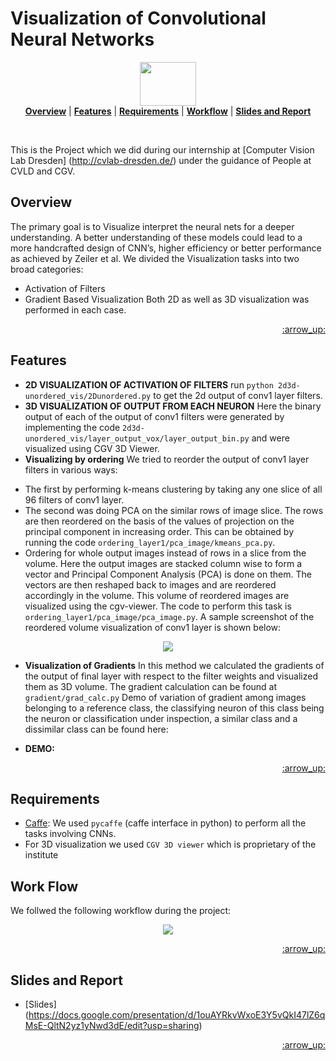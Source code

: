 
Visualization of Convolutional Neural Networks
==============================================


<p align="center">
<img src="https://github.com/dhruvjain/CNN-VIS/blob/master/images/new-logo-Vertical.png?raw=true" height="70" width="90" />
<br>
<b><a href="#overview">Overview</a></b>
|
<b><a href="#features">Features</a></b>
|
<b><a href="#requirements">Requirements</a></b>
|
<b><a href="#workflow">Workflow</a></b>
|
<b><a href="#slides and report">Slides and Report</a></b>

</p>

<br>

This is the Project which we did during our internship at [Computer Vision Lab Dresden] (http://cvlab-dresden.de/) under the guidance of People at CVLD and CGV.

## Overview

The primary goal is to Visualize interpret the neural nets for a deeper understanding. A better understanding of these models could lead to a more handcrafted design of CNN’s, higher efficiency or better performance as achieved by Zeiler et al. We divided the Visualization tasks into two broad categories: 
* Activation of Filters
* Gradient Based Visualization
Both 2D as well as 3D visualization was performed in each case.

<p align="right"><a href="#top">:arrow_up:</a></p>

## Features

- **2D VISUALIZATION OF ACTIVATION OF FILTERS** run ```python 2d3d-unordered_vis/2Dunordered.py``` to get the 2d output of conv1 layer filters.
- **3D VISUALIZATION OF OUTPUT FROM EACH NEURON** Here the binary output of each of the output of conv1 filters were generated by implementing the code ```2d3d-unordered_vis/layer_output_vox/layer_output_bin.py``` and were visualized using CGV 3D Viewer.
- **Visualizing by ordering** We tried to reorder the output of conv1 layer filters in various ways:

 * The first by performing k-means clustering by taking any one slice of all 96 filters of conv1 layer. 
 * The second was doing PCA on the  similar rows of image slice. The rows are then reordered on the basis of the values of projection on the principal component in increasing order. This can be obtained by running the code ```ordering_layer1/pca_image/kmeans_pca.py```. 
 * Ordering for whole output images instead of rows in a slice from the volume. Here the output images are stacked column wise to form a vector and Principal Component Analysis (PCA) is done on them. The vectors are then reshaped back to images and are reordered accordingly in the volume. This volume of reordered images are visualized using the cgv-viewer. The code to perform this task is ```ordering_layer1/pca_image/pca_image.py```. A sample screenshot of the reordered volume visualization of conv1 layer is shown below:
<p align="center">
<img src="https://github.com/dhruvjain/CNN-VIS/blob/master/images/pca1.png?raw=true" />
</p>


- **Visualization of Gradients** In this method we calculated the gradients of the output of final layer with respect to the filter weights and visualized them as 3D volume. The gradient calculation can
be found at ```gradient/grad_calc.py```  Demo of variation of gradient among images belonging to a reference class, the classifying neuron of this class being the neuron or classification under inspection, a similar class and a dissimilar class can be found here:

* **DEMO:** 

<p align="right"><a href="#top">:arrow_up:</a></p>

## Requirements

* [Caffe](http://caffe.berkeleyvision.org/): We used ```pycaffe``` (caffe interface in python) to perform all the tasks involving CNNs.
* For 3D visualization we used ```CGV 3D viewer``` which is proprietary of the institute


## Work Flow

We follwed the following workflow during the project:
<p align="center">
<img src="https://github.com/dhruvjain/CNN-VIS/blob/master/images/workflow.png?raw=true" />
</p>


<p align="right"><a href="#top">:arrow_up:</a></p>

## Slides and Report
* [Slides] (https://docs.google.com/presentation/d/1ouAYRkvWxoE3Y5vQkI47lZ6qMsE-QltN2yz1yNwd3dE/edit?usp=sharing)


<p align="right"><a href="#top">:arrow_up:</a></p>



